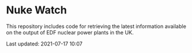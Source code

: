 # Nuke Watch

This repository includes code for retrieving the latest information available on the output of EDF nuclear power plants in the UK.

Last updated: 2021-07-17 10:07